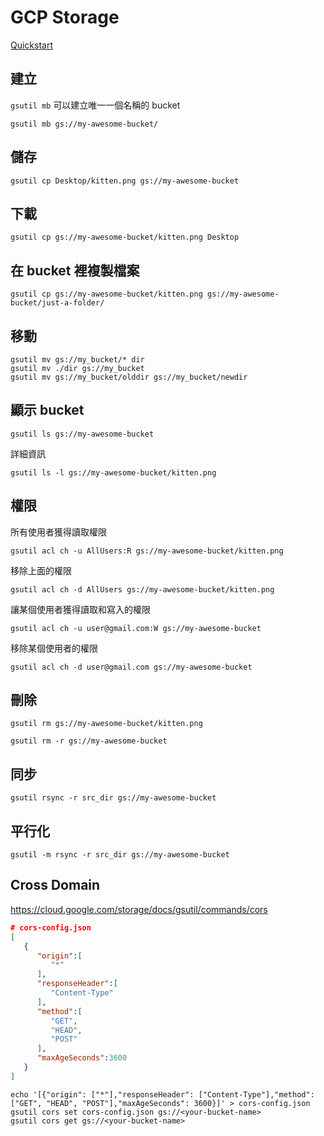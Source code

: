 # GCP Storage

[Quickstart](https://cloud.google.com/storage/docs/quickstart-gsutil)

## 建立

`gsutil mb` 可以建立唯一一個名稱的 bucket

```shell
gsutil mb gs://my-awesome-bucket/
```

## 儲存

```shell
gsutil cp Desktop/kitten.png gs://my-awesome-bucket
```

## 下載

```shell
gsutil cp gs://my-awesome-bucket/kitten.png Desktop
```

## 在 bucket 裡複製檔案

```shell
gsutil cp gs://my-awesome-bucket/kitten.png gs://my-awesome-bucket/just-a-folder/
```

## 移動

```shell
gsutil mv gs://my_bucket/* dir
gsutil mv ./dir gs://my_bucket
gsutil mv gs://my_bucket/olddir gs://my_bucket/newdir
```

## 顯示 bucket

```shell
gsutil ls gs://my-awesome-bucket
```

詳細資訊

```shell
gsutil ls -l gs://my-awesome-bucket/kitten.png
```

## 權限

所有使用者獲得讀取權限

```shell
gsutil acl ch -u AllUsers:R gs://my-awesome-bucket/kitten.png
```

移除上面的權限

```shell
gsutil acl ch -d AllUsers gs://my-awesome-bucket/kitten.png
```

讓某個使用者獲得讀取和寫入的權限

```shell
gsutil acl ch -u user@gmail.com:W gs://my-awesome-bucket
```

移除某個使用者的權限

```shell
gsutil acl ch -d user@gmail.com gs://my-awesome-bucket
```

## 刪除

```shell
gsutil rm gs://my-awesome-bucket/kitten.png
```

```shell
gsutil rm -r gs://my-awesome-bucket
```

## 同步

```shell
gsutil rsync -r src_dir gs://my-awesome-bucket
```

## 平行化

```shell
gsutil -m rsync -r src_dir gs://my-awesome-bucket
```

## Cross Domain

https://cloud.google.com/storage/docs/gsutil/commands/cors

```json
# cors-config.json
[  
   {  
      "origin":[  
         "*"
      ],
      "responseHeader":[  
         "Content-Type"
      ],
      "method":[  
         "GET",
         "HEAD",
         "POST"
      ],
      "maxAgeSeconds":3600
   }
]
```

```shell
echo '[{"origin": ["*"],"responseHeader": ["Content-Type"],"method": ["GET", "HEAD", "POST"],"maxAgeSeconds": 3600}]' > cors-config.json
gsutil cors set cors-config.json gs://<your-bucket-name>
gsutil cors get gs://<your-bucket-name>
```


